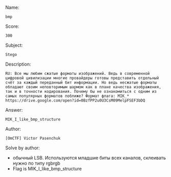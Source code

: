 Name:

	bmp

Score:

	300

Subject:

	Stego

Description:

	RU: Все мы любим сжатые форматы изображений. Ведь в современной цифровой цивилизации многие провайдеры готовы представить отдельный счёт за каждый переданный бит информации. Но ведь несжатые форматы обладают своим неповторимым шармом как в плане качества изображения, так и в точности кодирования. Почему бы не ознакомиться с одним из самых популярных форматов поближе? Формат флага: MIK_*
	https://drive.google.com/open?id=0BzfPP2u0U3CsM09MelpFSEF3bDQ

Answer:

	MIK_I_like_bmp_structure

Author:

	[OmCTF] Victor Pasenchuk

Solve by author:

* обычный LSB. Используются младшие биты всех каналов, склеивать нужно по типу rgbrgb
* Flag is MIK_I_like_bmp_structure
